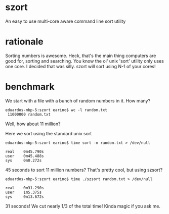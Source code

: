 # szort
An easy to use multi-core aware command line sort utility

# rationale

Sorting numbers is awesome. Heck, that's the main thing computers are
good for, sorting and searching. You know the ol' unix 'sort' utility
only uses one core. I decided that was silly. szort will sort using N-1
of your cores!

# benchmark

We start with a file with a bunch of random numbers in it. How many?
```
eduardos-mbp-5:szort earino$ wc -l random.txt
 11000000 random.txt
```
Well, how about 11 million?

Here we sort using the standard unix sort
```
eduardos-mbp-5:szort earino$ time sort -n random.txt > /dev/null

real    0m45.790s
user    0m45.488s
sys     0m0.272s
```
45 seconds to sort 11 million numbers? That's pretty cool, but using szsort?
```
eduardos-mbp-5:szort earino$ time ./szsort random.txt > /dev/null

real    0m31.290s
user    1m5.375s
sys     0m13.672s
```
31 seconds! We cut nearly 1/3 of the total time! Kinda magic if you ask
me.
